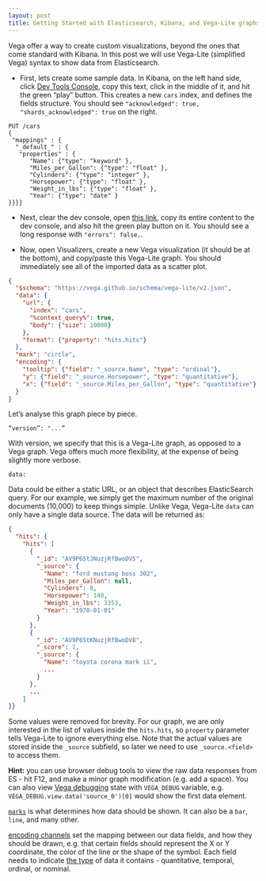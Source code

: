 ```yaml
---
layout: post
title: Getting Started with Elasticsearch, Kibana, and Vega-Lite graphs
---
```


Vega offer a way to create custom visualizations, beyond the ones that come standard with Kibana.  In this post we will use Vega-Lite (simplified Vega) syntax to show data from Elasticsearch.

* First, lets create some sample data. In Kibana, on the left hand side, click [Dev Tools Console](https://www.elastic.co/guide/en/kibana/current/console-kibana.html), copy this text, click in the middle of it, and hit the green “play” button.  This creates a new `cars` index, and defines the fields structure. You should see `"acknowledged": true, "shards_acknowledged": true` on the right.


```
PUT /cars
{
 "mappings" : {
  "_default_" : {
   "properties" : {
      "Name": {"type": "keyword" },
      "Miles_per_Gallon": {"type": "float" },
      "Cylinders": {"type": "integer" },
      "Horsepower": {"type": "float" },
      "Weight_in_lbs": {"type": "float" },
      "Year": {"type": "date" }
}}}}
```

* Next, clear the dev console, open [this link](cars-sample-data.json), copy its entire content to the dev console, and also hit the green play button on it.  You should see a long response with  `"errors": false,`.


* Now, open Visualizers, create a new Vega visualization (it should be at the bottom), and copy/paste this Vega-Lite graph.  You should immediately see all of the imported data as a scatter plot.

```json
{
  "$schema": "https://vega.github.io/schema/vega-lite/v2.json",
  "data": {
    "url": {
      "index": "cars",
      "%context_query%": true,
      "body": {"size": 10000}
    },
    "format": {"property": "hits.hits"}
  },
  "mark": "circle",
  "encoding": {
    "tooltip": {"field": "_source.Name", "type": "ordinal"},
    "y": {"field": "_source.Horsepower", "type": "quantitative"},
    "x": {"field": "_source.Miles_per_Gallon", "type": "quantitative"}
  }
}
```


Let’s analyse this graph piece by piece.

```
“version”: "...”
```

With version, we specify that this is a Vega-Lite graph, as opposed to a Vega graph. Vega offers much more flexibility, at the expense of being slightly more verbose.

```
data:
```
Data could be either a static URL, or an object that describes ElasticSearch query.  For our example, we simply get the maximum number of the original documents (10,000) to keep things simple. Unlike Vega, Vega-Lite `data` can only have a single data source.  The data will be returned as:

```json
{
  "hits": {
    "hits": [
      {
        "_id": "AV9P65tJNuzjRfBwoDV5",
        "_source": {
          "Name": "ford mustang boss 302",
          "Miles_per_Gallon": null,
          "Cylinders": 8,
          "Horsepower": 140,
          "Weight_in_lbs": 3353,
          "Year": "1970-01-01"
        }
      },
      {
        "_id": "AV9P65tKNuzjRfBwoDV8",
        "_score": 1,
        "_source": {
          "Name": "toyota corona mark ii",
          ...
        }
      },
      ...
    ]
}}
```

Some values were removed for brevity. For our graph, we are only interested in the list of values inside the `hits.hits`, so `property` parameter tells Vega-Lite to ignore everything else. Note that the actual values are stored inside the `_source` subfield, so later we need to use `_source.<field>` to access them.

**Hint:** you can use browser debug tools to view the raw data responses from ES - hit F12, and make a minor graph modification (e.g. add a space).  You can also view [Vega debugging](https://vega.github.io/vega/docs/api/debugging/) state with `VEGA_DEBUG` variable, e.g. `VEGA_DEBUG.view.data('source_0')[0]` would show the first data element.

[`marks`](https://vega.github.io/vega-lite/docs/mark.html) is what determines how data should be shown. It can also be a `bar`, `line`, and many other.

[encoding channels](https://vega.github.io/vega-lite/docs/encoding.html) set the mapping between our data fields, and how they should be drawn, e.g. that certain fields should represent the X or Y coordinate, the color of the line or the shape of the symbol. Each field needs to indicate [the type](https://vega.github.io/vega-lite/docs/type.html) of data it contains - quantitative, temporal, ordinal, or nominal.

